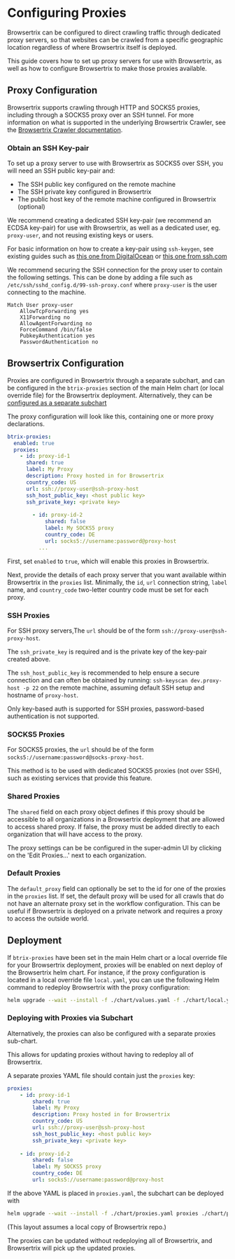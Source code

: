 # Configuring Proxies

Browsertrix can be configured to direct crawling traffic through dedicated proxy servers, so that websites can be crawled from a specific geographic location regardless of where Browsertrix itself is deployed.

This guide covers how to set up proxy servers for use with Browsertrix, as well as how to configure Browsertrix to make those proxies available.

## Proxy Configuration

Browsertrix supports crawling through HTTP and SOCKS5 proxies, including through a SOCKS5 proxy over an SSH tunnel. For more information on what is supported in the underlying Browsertrix Crawler, see the [Browsertrix Crawler documentation](https://crawler.docs.browsertrix.com/user-guide/proxies/).

### Obtain an SSH Key-pair

To set up a proxy server to use with Browsertrix as SOCKS5 over SSH, you will need an SSH public key-pair and:
- The SSH public key configured on the remote machine
- The SSH private key configured in Browsertrix
- The public host key of the remote machine configured in Browsertrix (optional)

We recommend creating a dedicated SSH key-pair (we recommend an ECDSA key-pair) for use with Browsertrix, as well as a dedicated user, eg. `proxy-user`, and not reusing existing keys or users.

For basic information on how to create a key-pair using `ssh-keygen`, see existing guides such as [this one from DigitalOcean](https://www.digitalocean.com/community/tutorials/how-to-configure-ssh-key-based-authentication-on-a-linux-server) or [this one from ssh.com](https://www.ssh.com/academy/ssh/keygen)

We recommend securing the SSH connection for the proxy user to contain the following settings. This can be done by adding a file
such as `/etc/ssh/sshd_config.d/99-ssh-proxy.conf` where `proxy-user` is the user connecting to the machine.


```
Match User proxy-user
	AllowTcpForwarding yes
	X11Forwarding no
	AllowAgentForwarding no
	ForceCommand /bin/false
	PubkeyAuthentication yes
	PasswordAuthentication no
```

## Browsertrix Configuration

Proxies are configured in Browsertrix through a separate subchart, and can be configured in the `btrix-proxies` section of the main Helm chart (or local override file) for the Browsertrix deployment. Alternatively, they can be [configured as a separate subchart](#deploying-with-proxies-via-subchart)

The proxy configuration will look like this, containing one or more proxy declarations.

```yaml
btrix-proxies:
  enabled: true
  proxies:
    - id: proxy-id-1
      shared: true
      label: My Proxy
      description: Proxy hosted in for Browsertrix
      country_code: US
      url: ssh://proxy-user@ssh-proxy-host
      ssh_host_public_key: <host public key>
      ssh_private_key: <private key>
		
		- id: proxy-id-2
			shared: false
			label: My SOCKS5 proxy
			country_code: DE
			url: socks5://username:password@proxy-host
		  ...
```


First, set `enabled` to `true`, which will enable this proxies in Browsertrix.

Next, provide the details of each proxy server that you want available within Browsertrix in the `proxies` list. Minimally, the `id`, `url` connection string, `label` name, and `country_code` two-letter country code must be set for each proxy.

### SSH Proxies

For SSH proxy servers,The `url` should be of the form `ssh://proxy-user@ssh-proxy-host`.  

The `ssh_private_key` is required and is the private key of the key-pair created above.

The `ssh_host_public_key` is recommended to help ensure a secure connection and can often be obtained by running: `ssh-keyscan dev.proxy-host -p 22` on the remote machine, assuming default SSH setup and hostname of `proxy-host`.

Only key-based auth is supported for SSH proxies, password-based authentication is not supported.

### SOCKS5 Proxies

For SOCKS5 proxies, the `url` should be of the form `socks5://username:password@socks-proxy-host`.

This method is to be used with dedicated SOCKS5 proxies (not over SSH), such as existing services that provide this feature.

### Shared Proxies

The `shared` field on each proxy object defines if this proxy should be accessible to all organizations in a Browsertrix deployment
that are allowed to access shared proxy. If false, the proxy must be added directly to each organization that will have access to the proxy.

The proxy settings can be be configured in the super-admin UI by clicking on the 'Edit Proxies...' next to each organization.

### Default Proxies

The `default_proxy` field can optionally be set to the id for one of the proxies in the `proxies` list. If set, the default proxy will be used for all crawls that do not have an alternate proxy set in the workflow configuration. This can be useful
if Browsertrix is deployed on a private network and requires a proxy to access the outside world.

## Deployment

If `btrix-proxies` have been set in the main Helm chart or a local override file for your Browsertrix deployment, proxies will be enabled on next deploy of the Browsertrix helm chart.  For instance, if the proxy configuration is located in a local override file `local.yaml`, you can use the following Helm command to redeploy Browsertrix with the proxy configuration:

```sh
helm upgrade --wait --install -f ./chart/values.yaml -f ./chart/local.yaml btrix ./chart/
```

### Deploying with Proxies via Subchart

Alternatively, the proxies can also be configured with a separate proxies sub-chart.

This allows for updating proxies without having to redeploy all of Browsertrix.

A separate proxies YAML file should contain just the `proxies` key:

```yaml
proxies:
	- id: proxy-id-1
		shared: true
		label: My Proxy
		description: Proxy hosted in for Browsertrix
		country_code: US
		url: ssh://proxy-user@ssh-proxy-host
		ssh_host_public_key: <host public key>
		ssh_private_key: <private key>
	
	- id: proxy-id-2
		shared: false
		label: My SOCKS5 proxy
		country_code: DE
		url: socks5://username:password@proxy-host
```


If the above YAML is placed in `proxies.yaml`, the subchart can be deployed with 

```sh
helm upgrade --wait --install -f ./chart/proxies.yaml proxies ./chart/proxies/
```

(This layout assumes a local copy of Browsertrix repo.)

The proxies can be updated without redeploying all of Browsertrix, and Browsertrix will pick up the updated proxies.

